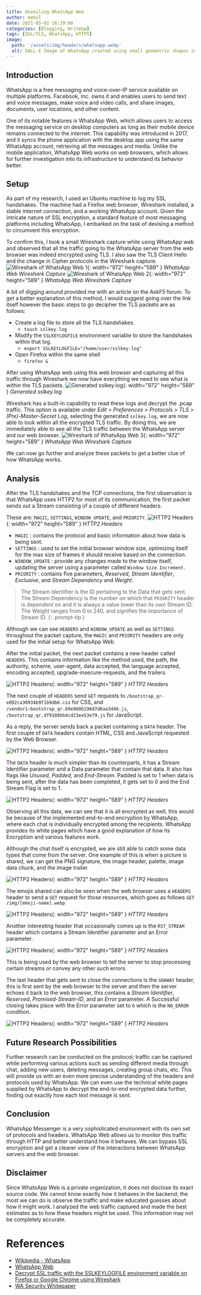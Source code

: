 ```yaml
---
title: Unveiling WhatsApp Web
author: mehul
date: 2021-05-02 16:39:00
categories: [Blogging, WriteUp]
tags: [SSL/TLS, WhatsApp, HTTPS]
image:
  path: '/assets/img/headers/whatsapp.webp'
  alt: DALL-E Image of WhatsApp created using small geometric shapes in a monochrome design on a black background.
---
```


## Introduction

WhatsApp is a free messaging and voice-over-IP service available on multiple platforms. Facebook, Inc. owns it and enables users to send text and voice messages, make voice and video calls, and share images, documents, user locations, and other content.

One of its notable features is WhatsApp Web, which allows users to access the messaging service on desktop computers as long as their mobile device remains connected to the internet. This capability was introduced in 2017, and it syncs the phone application with the desktop app using the same WhatsApp account, retrieving all the messages and media. Unlike the mobile application, WhatsApp Web works on web browsers, which allows for further investigation into its infrastructure to understand its behavior better.

## Setup

As part of my research, I used an Ubuntu machine to log my SSL handshakes. The machine had a Firefox web browser, Wireshark installed, a stable internet connection, and a working WhatsApp account.
Given the intricate nature of SSL encryption, a standard feature of most messaging platforms including WhatsApp, I embarked on the task of devising a method to circumvent this encryption.

To confirm this, I took a small Wireshark capture while using WhatsApp web and observed that all the traffic going to the WhatsApp server from the web browser was indeed encrypted using TLS. I also saw the TLS Client Hello and the change in Cipher protocols in the Wireshark capture.
![Wireshark of WhatsApp Web 1](/assets/img/posts/UnveilingWhatsapp-1.png){: width="972" height="589" } *WhatsApp Web Wireshark Capture*
![Wireshark of WhatsApp Web 2](/assets/img/posts/UnveilingWhatsapp-2.png){: width="972" height="589" } *WhatsApp Web Wireshark Capture*

A bit of digging around provided me with an article on the AskF5 forum. To get a better explanation of this method, I would suggest going over the link itself however the basic steps to go decipher the TLS packets are as follows:
- Create a log file to store all the TLS handshakes.
  - ``touch sslkey.log``
- Modify the ``SSLKEYLOGFILE`` environment variable to store the handshakes within that log.
  - ``export SSLKEYLOGFILE="/home/user/sslkey.log"``
- Open Firefox within the same shell
  - ``firefox &``

After using WhatsApp web using this web browser and capturing all this traffic through Wireshark we now have everything we need to see what is within the TLS packets.
![Generated sslkey.log](/assets/img/posts/UnveilingWhatsapp-3.png){: width="972" height="589" } *Generated sslkey.log*

Wireshark has a built-in capability to read these logs and decrypt the .pcap traffic. This option is available under *Edit* > *Preferences* > *Protocols* > *TLS* > *(Pre)-Master-Secret Log*, selecting the generated ``sslkey.log``, we are now able to look within all the encrypted TLS traffic.
By doing this, we are immediately able to see all the TLS traffic between the WhatsApp server and our web browser.
![Wireshark of WhatsApp Web 3](/assets/img/posts/UnveilingWhatsapp-4.png){: width="972" height="589" } *WhatsApp Web Wireshark Capture*

We can now go further and analyze these packets to get a better clue of how WhatsApp works.

## Analysis

After the TLS handshakes and the TCP connections, the first observation is that WhatsApp uses HTTP2 for most of its communication, the first packet sends out a Stream consisting of a couple of different headers.

These are: ``MAGIC``, ``SETTINGS``, ``WINDOW_UPDATE``, and ``PRIORITY``.
![HTTP2 Headers](/assets/img/posts/UnveilingWhatsapp-5.png){: width="972" height="589" } *HTTP2 Headers*

- ``MAGIC`` : contains the protocol and basic information about how data is being sent.
- ``SETTINGS`` : used to set the initial browser window size, optimizing itself for the max size of frames it should receive based on the connection.
- ``WINDOW_UPDATE`` : provide any changes made to the window itself, updating the server using a parameter called ``Window Size Increment``.
- ``PRIORITY`` : contains five parameters, *Reserved*, *Stream Identifier*, *Exclusive*, and *Stream Dependency* and *Weight*.

>  The Stream Identifier is the ID pertaining to the Data that gets sent. The Stream Dependency is the number on which that ``PRIORITY`` header is dependent on and it is always a value lower than its own Stream ID. The Weight ranges from 0 to 240, and signifies the importance of Stream ID.
{: .prompt-tip }

Although we can see ``HEADERS`` and ``WINDOW_UPDATE`` as well as ``SETTINGS`` throughout the packet capture, the ``MAGIC`` and ``PRIORITY`` headers are only used for the initial setup for WhatsApp Web.

After the initial packet, the next packet contains a new header called ``HEADERS``. This contains information like the method used, the path, the authority, scheme, user-agent, data accepted, the language accepted, encoding accepted, upgrade-insecure-requests, and the trailers.

![HTTP2 Headers](/assets/img/posts/UnveilingWhatsapp-6.png){: width="972" height="589" } *HTTP2 Headers*

The next couple of ``HEADERS`` send ``GET`` requests to ``/bootstrap_qr-e892ca30934b9f1b9db6.css`` for CSS, and ``/vendor1~bootstrap_qr.69e960b196d7d6aa3d46.js``, ``/bootstrap_qr.df9188bb4cd23ee53e79.js`` for JavaScript.

As a reply, the server sends back a packet containing a ``DATA`` header. The first couple of ``DATA`` headers contain HTML, CSS and JavaScript requested by the Web Browser.

![HTTP2 Headers](/assets/img/posts/UnveilingWhatsapp-7.png){: width="972" height="589" } *HTTP2 Headers*

The ``DATA`` header is much simpler than its counterparts, it has a Stream Identifier parameter and a Data parameter that contain that data. It also has flags like *Unused*, *Padded*, and *End-Stream*. Padded is set to 1 when data is being sent, after the data has been completed, it gets set to 0 and the End Stream Flag is set to 1.

![HTTP2 Headers](/assets/img/posts/UnveilingWhatsapp-8.png){: width="972" height="589" } *HTTP2 Headers*

Observing all this data, we can see that it is all encrypted as well, this would be because of the implemented end-to-end encryption by WhatsApp, where each chat is individually encrypted among the recipients. WhatsApp provides its white pages which have a good explanation of how its Encryption and various features work.

Although the chat itself is encrypted, we are still able to catch some data types that come from the server. One example of this is when a picture is shared, we can get the PNG signature, the image header, palette, image data chunk, and the image trailer.

![HTTP2 Headers](/assets/img/posts/UnveilingWhatsapp-9.png){: width="972" height="589" } *HTTP2 Headers*

The emojis shared can also be seen when the web browser uses a ``HEADERS`` header to send a ``GET`` request for those resources, which goes as follows ``GET /img/[emoji-name].webp``

![HTTP2 Headers](/assets/img/posts/UnveilingWhatsapp-10.png){: width="972" height="589" } *HTTP2 Headers*

Another interesting header that occasionally comes up is the ``RST_STREAM`` header which contains a Stream Identifier parameter and an Error parameter.

![HTTP2 Headers](/assets/img/posts/UnveilingWhatsapp-11.png){: width="972" height="589" } *HTTP2 Headers*

This is being used by the web browser to tell the server to stop processing certain streams or convey any other such errors.

The last header that gets sent to close the connections is the ``GOAWAY`` header, this is first sent by the web browser to the server and then the server echoes it back to the web browser, this contains a *Stream Identifier*, *Reserved*, *Promised-Stream-ID*, and an *Error* parameter. A Successful closing takes place with the Error parameter set to ``0`` which is the ``NO_ERROR`` condition.

![HTTP2 Headers](/assets/img/posts/UnveilingWhatsapp-12.png){: width="972" height="589" } *HTTP2 Headers*

## Future Research Possibilities

Further research can be conducted on the protocol; traffic can be captured while performing various actions such as sending different media through chat, adding new users, deleting messages, creating group chats, etc. This will provide us with an even more precise understanding of the headers and protocols used by WhatsApp. We can even use the technical white pages supplied by WhatsApp to decrypt the end-to-end encrypted data further, finding out exactly how each text message is sent.

## Conclusion

WhatsApp Messenger is a very sophisticated environment with its own set of protocols and headers. WhatsApp Web allows us to monitor this traffic through HTTP and better understand how it behaves. We can bypass SSL encryption and get a clearer view of the interactions between WhatsApp servers and the web browser.

## Disclaimer

Since WhatsApp Web is a private organization, it does not disclose its exact source code. We cannot know exactly how it behaves in the backend; the most we can do is observe the traffic and make educated guesses about how it might work. I analyzed the web traffic captured and made the best estimates as to how these headers might be used. This information may not be completely accurate.

# References

- [Wikipedia - WhatsApp](https://en.wikipedia.org/wiki/WhatsApp)
- [WhatsApp Web](https://web.whatsapp.com/)
- [Decrypt SSL traffic with the SSLKEYLOGFILE environment variable on Firefox or Google Chrome using Wireshark](https://support.f5.com/csp/article/K50557518)
- [WA Security Whitepaper](https://www.scribd.com/document/545335419/WA-Security-WhitePaper-1)
